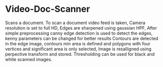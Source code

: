 # Video-Doc-Scanner
Scans a document. 
To scan a document video feed is taken,
Camera resolution is set to full HD,
Edges are sharpened using gaussian HPF,
After simple preprocessing canny edge detection is used to detect the edges, kenny parameters can be changed for better results
Contours are detected in the edge image, contours min area is defined and polygons with four vertices and significant area is only selected,
Image is resalligned using perpective transform and stored.
Thresholding can be used for black and white scanned images.

